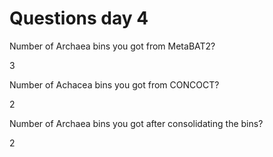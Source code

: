 # Questions day 4

Number of Archaea bins you got from MetaBAT2?

3

Number of Achacea bins you got from CONCOCT?

2

Number of Archaea bins you got after consolidating the bins?

2